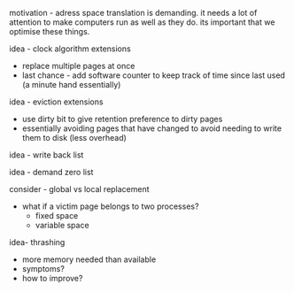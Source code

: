 motivation - adress space translation is demanding. it needs a lot of attention to make computers run as well as they do. its important that we optimise these things.

idea - clock algorithm extensions
- replace multiple pages at once
- last chance - add software counter to keep track of time since last used (a minute hand essentially)

idea - eviction extensions
- use dirty bit to give retention preference to dirty pages
- essentially avoiding pages that have changed to avoid needing to write them to disk (less overhead)

idea - write back list

idea - demand zero list


consider - global vs local replacement
- what if a victim page belongs to two processes?
	- fixed space
	- variable space


idea- thrashing
- more memory needed than available
- symptoms?
- how to improve?